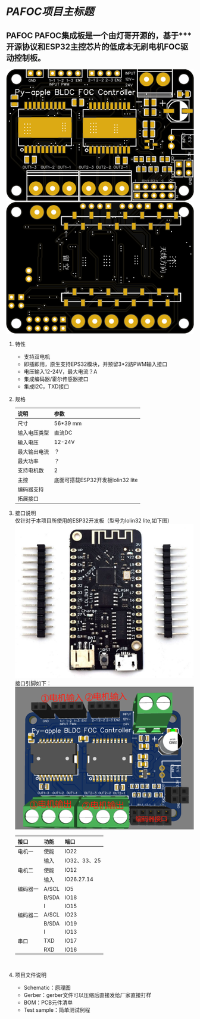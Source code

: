 
# ___PAFOC项目主标题___
## __PAFOC PAFOC集成板是一个由灯哥开源的，基于***开源协议和ESP32主控芯片的低成本无刷电机FOC驱动控制板。__

![PAFOC_front](PAFOC_front.png)
![PAFOC_back](PAFOC_back.png)



1. 特性
    * 支持双电机
    * 即插即用，原生支持EPS32模块，并预留3*2路PWM输入接口
    * 电压输入12-24V，最大电流？A
    * 集成编码器/霍尔传感器接口
    * 集成I2C，TXD接口
  
2. 规格

    | 说明       | 参数                            |
    | ------------ | --------------------------------- |
    | 尺寸       | 56*39 mm                          |
    | 输入电压类型 | 直流DC                          |
    | 输入电压 | 12-24V                            |
    | 最大输出电流 | ？                               |
    | 最大功率 | ？                               |
    | 支持电机数 | 2                                 |
    | 主控       | 底面可搭载ESP32开发板lolin32 lite |
    | 编码器支持 |                                   |
    | 拓展接口 |                                   |
    
3. 接口说明  
   仅针对于本项目所使用的ESP32开发板（型号为lolin32 lite,如下图）
   ![lolin32_lite](lolin32_lite.png)
   接口引脚如下：
   ![pafoc_interface.png](pafoc_interface.png)

   | 接口 | 功能 | 端口         |
   | -------- | ----- | ------------ |
   | 电机一 | 使能 | IO22         |
   |          | 输入 | IO32、33、25 |
   | 电机二 | 使能 | IO12         |
   |          | 输入 | IO26.27.14   |
   | 编码器一 | A/SCL | IO5          |
   |          | B/SDA | IO18         |
   |          | I     | IO15         |
   | 编码器二 | A/SCL | IO23         |
   |          | B/SDA | IO19         |
   |          | I     | IO13         |
   | 串口   | TXD   | IO17         |
   |          | RXD   | IO16         |
   ​         

4. 项目文件说明
    * Schematic：原理图
    * Gerber：gerber文件可以压缩后直接发给厂家直接打样
    * BOM：PCB元件清单
    * Test sample：简单测试例程